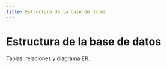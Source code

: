 ```yaml
---
title: Estructura de la base de datos
---
```


# Estructura de la base de datos

Tablas, relaciones y diagrama ER.
